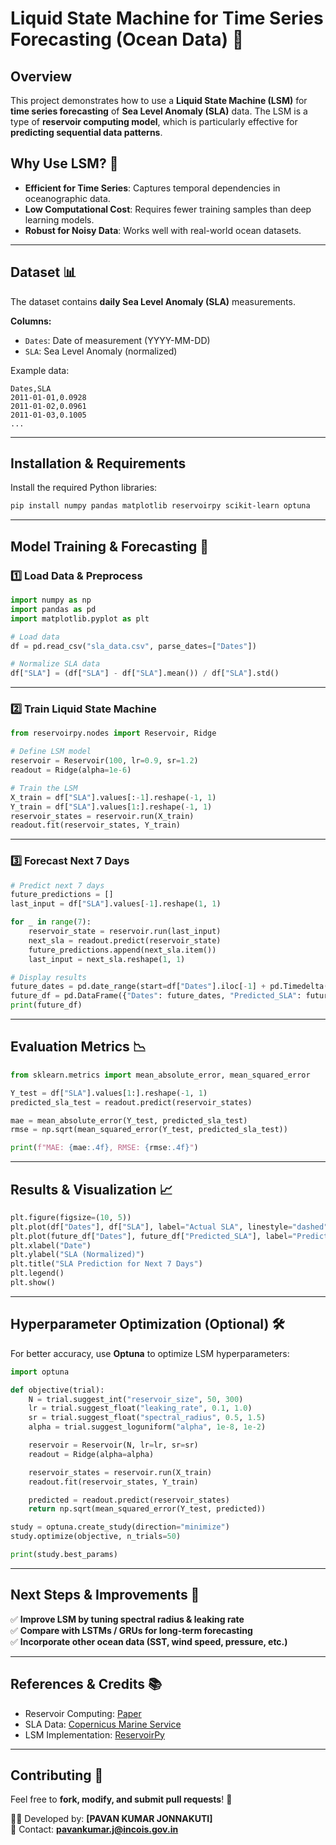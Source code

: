 # **Liquid State Machine for Time Series Forecasting (Ocean Data)** 🌊  

## **Overview**  
This project demonstrates how to use a **Liquid State Machine (LSM)** for **time series forecasting** of **Sea Level Anomaly (SLA)** data. The LSM is a type of **reservoir computing model**, which is particularly effective for **predicting sequential data patterns**.  

## **Why Use LSM?** 🤖  
- **Efficient for Time Series**: Captures temporal dependencies in oceanographic data.  
- **Low Computational Cost**: Requires fewer training samples than deep learning models.  
- **Robust for Noisy Data**: Works well with real-world ocean datasets.  

---

## **Dataset 📊**  
The dataset contains **daily Sea Level Anomaly (SLA)** measurements.  

**Columns:**  
- `Dates`: Date of measurement (YYYY-MM-DD)  
- `SLA`: Sea Level Anomaly (normalized)  

Example data:  
```csv
Dates,SLA
2011-01-01,0.0928
2011-01-02,0.0961
2011-01-03,0.1005
...
```

---

## **Installation & Requirements**  
Install the required Python libraries:  
```bash
pip install numpy pandas matplotlib reservoirpy scikit-learn optuna
```

---

## **Model Training & Forecasting 🚀**  

### **1️⃣ Load Data & Preprocess**
```python
import numpy as np
import pandas as pd
import matplotlib.pyplot as plt

# Load data
df = pd.read_csv("sla_data.csv", parse_dates=["Dates"])

# Normalize SLA data
df["SLA"] = (df["SLA"] - df["SLA"].mean()) / df["SLA"].std()
```

---

### **2️⃣ Train Liquid State Machine**
```python
from reservoirpy.nodes import Reservoir, Ridge

# Define LSM model
reservoir = Reservoir(100, lr=0.9, sr=1.2)
readout = Ridge(alpha=1e-6)

# Train the LSM
X_train = df["SLA"].values[:-1].reshape(-1, 1)
Y_train = df["SLA"].values[1:].reshape(-1, 1)
reservoir_states = reservoir.run(X_train)
readout.fit(reservoir_states, Y_train)
```

---

### **3️⃣ Forecast Next 7 Days**
```python
# Predict next 7 days
future_predictions = []
last_input = df["SLA"].values[-1].reshape(1, 1)

for _ in range(7):
    reservoir_state = reservoir.run(last_input)
    next_sla = readout.predict(reservoir_state)
    future_predictions.append(next_sla.item())
    last_input = next_sla.reshape(1, 1)

# Display results
future_dates = pd.date_range(start=df["Dates"].iloc[-1] + pd.Timedelta(days=1), periods=7)
future_df = pd.DataFrame({"Dates": future_dates, "Predicted_SLA": future_predictions})
print(future_df)
```

---

## **Evaluation Metrics 📉**
```python
from sklearn.metrics import mean_absolute_error, mean_squared_error

Y_test = df["SLA"].values[1:].reshape(-1, 1)
predicted_sla_test = readout.predict(reservoir_states)

mae = mean_absolute_error(Y_test, predicted_sla_test)
rmse = np.sqrt(mean_squared_error(Y_test, predicted_sla_test))

print(f"MAE: {mae:.4f}, RMSE: {rmse:.4f}")
```

---

## **Results & Visualization 📈**  
```python
plt.figure(figsize=(10, 5))
plt.plot(df["Dates"], df["SLA"], label="Actual SLA", linestyle="dashed", marker="o", color="blue")
plt.plot(future_df["Dates"], future_df["Predicted_SLA"], label="Predicted SLA (Next 7 Days)", marker="o", color="red")
plt.xlabel("Date")
plt.ylabel("SLA (Normalized)")
plt.title("SLA Prediction for Next 7 Days")
plt.legend()
plt.show()
```

---

## **Hyperparameter Optimization (Optional) 🛠**  
For better accuracy, use **Optuna** to optimize LSM hyperparameters:  
```python
import optuna

def objective(trial):
    N = trial.suggest_int("reservoir_size", 50, 300)
    lr = trial.suggest_float("leaking_rate", 0.1, 1.0)
    sr = trial.suggest_float("spectral_radius", 0.5, 1.5)
    alpha = trial.suggest_loguniform("alpha", 1e-8, 1e-2)

    reservoir = Reservoir(N, lr=lr, sr=sr)
    readout = Ridge(alpha=alpha)

    reservoir_states = reservoir.run(X_train)
    readout.fit(reservoir_states, Y_train)

    predicted = readout.predict(reservoir_states)
    return np.sqrt(mean_squared_error(Y_test, predicted))

study = optuna.create_study(direction="minimize")
study.optimize(objective, n_trials=50)

print(study.best_params)
```

---

## **Next Steps & Improvements 🚀**  
✅ **Improve LSM by tuning spectral radius & leaking rate**  
✅ **Compare with LSTMs / GRUs for long-term forecasting**  
✅ **Incorporate other ocean data (SST, wind speed, pressure, etc.)**  

---

## **References & Credits 📚**  
- Reservoir Computing: [Paper](https://arxiv.org/abs/1710.07452)  
- SLA Data: [Copernicus Marine Service](https://marine.copernicus.eu/)  
- LSM Implementation: [ReservoirPy](https://github.com/reservoirpy/reservoirpy)  

---

## **Contributing 🤝**  
Feel free to **fork, modify, and submit pull requests**! 🚀  

👨‍💻 Developed by: **[PAVAN KUMAR JONNAKUTI]**  
📧 Contact: **pavankumar.j@incois.gov.in**  

